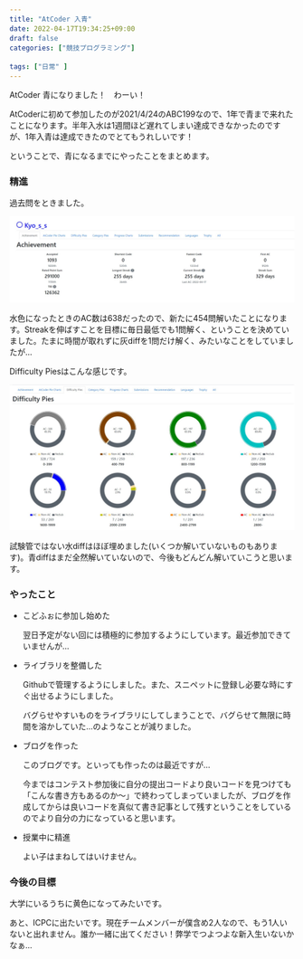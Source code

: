 ```yaml
---
title: "AtCoder 入青"
date: 2022-04-17T19:34:25+09:00
draft: false
categories: ["競技プログラミング"]

tags: ["日常" ]
---
```


AtCoder 青になりました！　わーい！

AtCoderに初めて参加したのが2021/4/24のABC199なので、1年で青まで来れたことになります。半年入水は1週間ほど遅れてしまい達成できなかったのですが、1年入青は達成できたのでとてもうれしいです！

ということで、青になるまでにやったことをまとめます。



### 精進

過去問をときました。

![Achievement](/images/AtCoderBlue/Achievement.jpg)

水色になったときのAC数は638だったので、新たに454問解いたことになります。Streakを伸ばすことを目標に毎日最低でも1問解く、ということを決めていました。たまに時間が取れずに灰diffを1問だけ解く、みたいなことをしていましたが...

Difficulty Piesはこんな感じです。

![DifficultyPies](/images/AtCoderBlue/DifficultyPies.jpg)

試験管ではない水diffはほぼ埋めました(いくつか解いていないものもあります)。青diffはまだ全然解いていないので、今後もどんどん解いていこうと思います。


### やったこと

- こどふぉに参加し始めた

  翌日予定がない回には積極的に参加するようにしています。最近参加できていませんが...

- ライブラリを整備した

  Githubで管理するようにしました。また、スニペットに登録し必要な時にすぐ出せるようにしました。

  バグらせやすいものをライブラリにしてしまうことで、バグらせて無限に時間を溶かしていた...のようなことが減りました。

- ブログを作った

  このブログです。といっても作ったのは最近ですが...

  今まではコンテスト参加後に自分の提出コードより良いコードを見つけても「こんな書き方もあるのか～」で終わってしまっていましたが、ブログを作成してからは良いコードを真似て書き記事として残すということをしているのでより自分の力になっていると思います。

- 授業中に精進

  よい子はまねしてはいけません。



### 今後の目標

大学にいるうちに黄色になってみたいです。

あと、ICPCに出たいです。現在チームメンバーが僕含め2人なので、もう1人いないと出れません。誰か一緒に出てください！弊学でつよつよな新入生いないかなぁ...